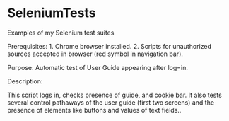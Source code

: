 # SeleniumTests
Examples of my Selenium test suites

Prerequisites: 1. Chrome browser installed. 2. Scripts for unauthorized sources accepted in browser (red symbol in navigation bar).

Purpose: Automatic test of User Guide appearing after log=in.

Description:

This script logs in, checks presence of guide, and cookie bar.
It also tests several control pathaways of the user guide (first two screens) and the presence of elements like buttons and values of text fields..
